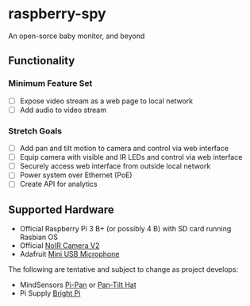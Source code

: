 # raspberry-spy
An open-sorce baby monitor, and beyond


## Functionality

### Minimum Feature Set

- [ ] Expose video stream as a web page to local network
- [ ] Add audio to video stream

### Stretch Goals
- [ ] Add pan and tilt motion to camera and control via web interface
- [ ] Equip camera with visible and IR LEDs and control via web interface
- [ ] Securely access web interface from outside local network
- [ ] Power system over Ethernet (PoE)
- [ ] Create API for analytics

## Supported Hardware

- Official Raspberry Pi 3 B+ (or possibly 4 B) with SD card running Rasbian OS
- Official [NoIR Camera V2](https://www.raspberrypi.org/products/pi-noir-camera-v2)
- Adafruit [Mini USB Microphone](https://thepihut.com/products/adafruit-mini-usb-microphone)

The following are tentative and subject to change as project develops:
- MindSensors [Pi-Pan](http://www.mindsensors.com/rpi/33-pi-pan)
  or [Pan-Tilt Hat](https://thepihut.com/products/pan-tilt-hat)
- Pi Supply [Bright Pi](https://thepihut.com/products/pi-supply-bright-pi-bright-white-and-ir-camera-light-for-raspberry-pi?variant=20063155093566)


